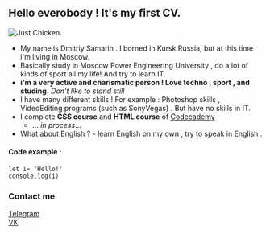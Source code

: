 ## Hello everobody ! It's my first CV.
![Just Chicken](https://i.imgur.com/HnrynhC.jpg).
* My name is Dmitriy Samarin . I borned in Kursk Russia, but at this time i'm living in Moscow.
* Basically study in Moscow Power Engineering University , do a lot of kinds of sport all my life! And try to learn IT.
* __i'm a very active and charismatic person ! Love techno , sport , and studing.__ _Don't like to stand still_
* I have many different skills ! For example : Photoshop skills , VideoEditing programs (such as SonyVegas) . But have no skills in IT. 
*  I complete __CSS course__ and __HTML course__ of [Codecademy](https://www.codecademy.com/profiles/nightrunner99139416850)   
   * ... _in process_...
* What about English ? - learn English on my own , try to speak in English .
#### Code example :
```
let i= 'Hello!'
console.log(i)

```

### Contact me 
[Telegram](https://t.me/nightrunner9)
 <br> [VK](https://vk.com/feed)
